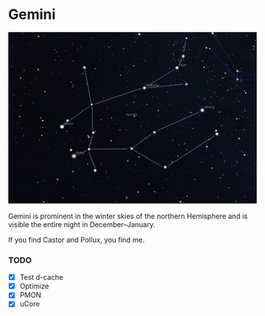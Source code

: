 # Gemini

![Gemini](doc/gemini.jpg)

Gemini is prominent in the winter skies of the northern Hemisphere and is visible the entire night in December–January.

If you find Castor and Pollux, you find me.

### TODO

- [x] Test d-cache
- [x] Optimize
- [x] PMON
- [x] uCore